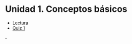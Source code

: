 # Unidad 1. Conceptos básicos

  - [Lectura](1%20Asociacion%20estadística.pdf)
  - [Quiz 1](quiz.md)

<sup>_</sup>
